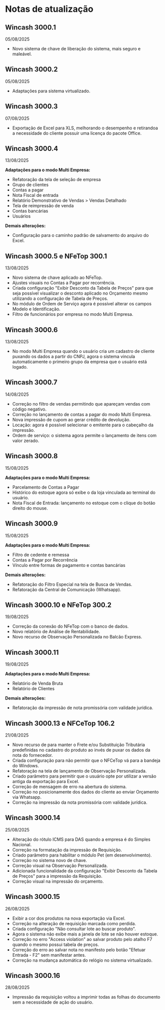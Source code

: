 # Notas de atualização

## Wincash 3000.1
05/08/2025

- Novo sistema de chave de liberação do sistema, mais seguro e maleável.

## Wincash 3000.2
05/08/2025
- Adaptações para sistema virtualizado.

## Wincash 3000.3
07/08/2025
- Exportação de Excel para XLS, melhorando o desempenho e retirandoa a necessidade do cliente possuir uma licença do pacote Office.

## Wincash 3000.4
13/08/2025

**Adaptações para o modo Multi Empresa:**
- Refatoração da tela de seleção de empresa
- Grupo de clientes
- Contas a pagar
- Nota Fiscal de entrada
- Relatório Demonstrativo de Vendas > Vendas Detalhado
- Tela de reimpressão de venda
- Contas bancárias
- Usuários

**Demais alterações:**
- Configuração para o caminho padrão de salvamento do arquivo do Excel.

## Wincash 3000.5 e NFeTop 300.1
13/08/2025
- Novo sistema de chave aplicado ao NFeTop.
- Ajustes visuais no Contas a Pagar por recorrência.
- Criada configuração "Exibir Desconto da Tabela de Preços" para que seja possível visualizar o desconto aplicado no Orçamento mesmo utilizando a configuração de Tabela de Preços.
- No módulo de Ordem de Serviço agora é possível alterar os campos Modelo e Identificação.
- Filtro de funcionários por empresa no modo Multi Empresa.

## Wincash 3000.6
13/08/2025
- No modo Multi Empresa quando o usuário cria um cadastro de cliente puxando os dados a partir do CNPJ, agora o sistema vincula automaticamente o primeiro grupo da empresa que o usuário está logado.

## Wincash 3000.7
14/08/2025
- Correção no filtro de vendas permitindo que apareçam vendas com código negativo.
- Correção no lançamento de contas a pagar do modo Multi Empresa.
- Nova impressão de cupom ao gerar crédito de devolução.
- Locação: agora é possível selecionar o emitente para o cabeçalho da impressão.
- Ordem de serviço: o sistema agora permite o lançamento de itens com valor zerado.

## Wincash 3000.8
15/08/2025

**Adaptações para o modo Multi Empresa:**
- Parcelamento de Contas a Pagar
- Histórico do estoque agora só exibe o da loja vinculada ao terminal do usuário.
- Nota Fiscal de Entrada: lançamento no estoque com o clique do botão direito do mouse.

## Wincash 3000.9
15/08/2025

**Adaptações para o modo Multi Empresa:**
- Filtro de cedente e remessa
- Contas a Pagar por Recorrência
- Vínculo entre formas de pagamento e contas bancárias

**Demais alterações:**
- Refatoração do Filtro Especial na tela de Busca de Vendas.
- Refatoração da Central de Comunicação (Whatsapp).

## Wincash 3000.10 e NFeTop 300.2
19/08/2025
- Correção da conexão do NFeTop com o banco de dados.
- Novo relatório de Análise de Rentabilidade.
- Novo recurso de Observação Personalizada no Balcão Express.

## Wincash 3000.11
19/08/2025

**Adaptações para o modo Multi Empresa:**
- Relatório de Venda Bruta
- Relatório de Clientes

**Demais alterações:**
- Refatoração da impressão de nota promissória com validade jurídica.

## Wincash 3000.13 e NFCeTop 106.2
21/08/2025
- Novo recurso de para manter o Frete e/ou Substituição Tributária predefinidas no cadastro do produto ao invés de puxar os dados da nota do fornecedor.
- Criada configuração para não permitir que o NFCeTop vá para a bandeja do Windows.
- Refatoração na tela de lançamento de Observação Personalizada.
- Criado parâmetro para permitir que o usuário opte por utilizar a versão antiga da exportação para Excel.
- Correção de mensagem de erro na abertura do sistema.
- Correção no posicionamente dos dados do cliente ao enviar Orçamento via Whatsapp.
- Correção na impressão da nota promissória com validade jurídica.

## Wincash 3000.14
25/08/2025
- Alteração do rótulo ICMS para DAS quando a empresa é do Simples Nacional.
- Correção na formatação da impressão de Requisição.
- Criado parâmetro para habilitar o módulo Pet (em desenvolvimento).
- Correção no sistema novo de chave.
- Correção visual na Observação Personalizada.
- Adicionada funcionalidade da configuração "Exibir Desconto da Tabela de Preços" para a impressão da Requisição.
- Correção visual na impressão do orçamento.

## Wincash 3000.15
26/08/2025
- Exibir a cor dos produtos na nova exportação via Excel.
- Correção na alteração de requisição marcada como perdida.
- Criada configuração "Não consultar lote ao buscar produto".
- Agora o sistema não exibe mais a janela de lote se não houver estoque.
- Correção no erro "Access violation" ao salvar produto pelo atalho F7 quando o mesmo possui tabela de preços.
- Correção do erro ao salvar nota no manifesto pelo botão "Efetuar Entrada - F2" sem manifestar antes.
- Correção na mudança automática do relógio no sistema virtualizado.

## Wincash 3000.16
28/08/2025
- Impressão da requisição voltou a imprimir todas as folhas do documento sem a necessidade de ação do usuário.

